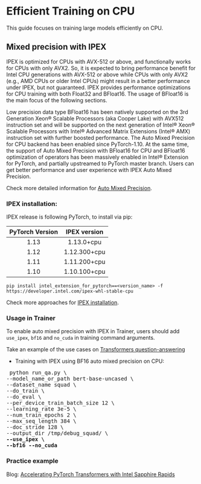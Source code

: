 <!--Copyright 2022 The HuggingFace Team. All rights reserved.

Licensed under the Apache License, Version 2.0 (the "License"); you may not use this file except in compliance with
the License. You may obtain a copy of the License at

http://www.apache.org/licenses/LICENSE-2.0

Unless required by applicable law or agreed to in writing, software distributed under the License is distributed on
an "AS IS" BASIS, WITHOUT WARRANTIES OR CONDITIONS OF ANY KIND, either express or implied. See the License for the

⚠️ Note that this file is in Markdown but contain specific syntax for our doc-builder (similar to MDX) that may not be
rendered properly in your Markdown viewer.

-->

# Efficient Training on CPU

This guide focuses on training large models efficiently on CPU.

## Mixed precision with IPEX

IPEX is optimized for CPUs with AVX-512 or above, and functionally works for CPUs with only AVX2. So, it is expected to bring performance benefit for Intel CPU generations with AVX-512 or above while CPUs with only AVX2 (e.g., AMD CPUs or older Intel CPUs) might result in a better performance under IPEX, but not guaranteed. IPEX provides performance optimizations for CPU training with both Float32 and BFloat16. The usage of BFloat16 is the main focus of the following sections.

Low precision data type BFloat16 has been natively supported on the 3rd Generation Xeon® Scalable Processors (aka Cooper Lake) with AVX512 instruction set and will be supported on the next generation of Intel® Xeon® Scalable Processors with Intel® Advanced Matrix Extensions (Intel® AMX) instruction set with further boosted performance. The Auto Mixed Precision for CPU backend has been enabled since PyTorch-1.10. At the same time, the support of Auto Mixed Precision with BFloat16 for CPU and BFloat16 optimization of operators has been massively enabled in Intel® Extension for PyTorch, and partially upstreamed to PyTorch master branch. Users can get better performance and user experience with IPEX Auto Mixed Precision.

Check more detailed information for [Auto Mixed Precision](https://intel.github.io/intel-extension-for-pytorch/cpu/latest/tutorials/features/amp.html).

### IPEX installation:

IPEX release is following PyTorch, to install via pip:

| PyTorch Version   | IPEX version   |
| :---------------: | :----------:   |
| 1.13              |  1.13.0+cpu    |
| 1.12              |  1.12.300+cpu  |
| 1.11              |  1.11.200+cpu  |
| 1.10              |  1.10.100+cpu  |

```
pip install intel_extension_for_pytorch==<version_name> -f https://developer.intel.com/ipex-whl-stable-cpu
```

Check more approaches for [IPEX installation](https://intel.github.io/intel-extension-for-pytorch/cpu/latest/tutorials/installation.html).

### Usage in Trainer
To enable auto mixed precision with IPEX in Trainer, users should add `use_ipex`, `bf16` and `no_cuda` in training command arguments.

Take an example of the use cases on [Transformers question-answering](https://github.com/huggingface/transformers/tree/main/examples/pytorch/question-answering)

- Training with IPEX using BF16 auto mixed precision on CPU:
<pre> python run_qa.py \
--model_name_or_path bert-base-uncased \
--dataset_name squad \
--do_train \
--do_eval \
--per_device_train_batch_size 12 \
--learning_rate 3e-5 \
--num_train_epochs 2 \
--max_seq_length 384 \
--doc_stride 128 \
--output_dir /tmp/debug_squad/ \
<b>--use_ipex \</b>
<b>--bf16 --no_cuda</b></pre> 

### Practice example

Blog: [Accelerating PyTorch Transformers with Intel Sapphire Rapids](https://huggingface.co/blog/intel-sapphire-rapids)
